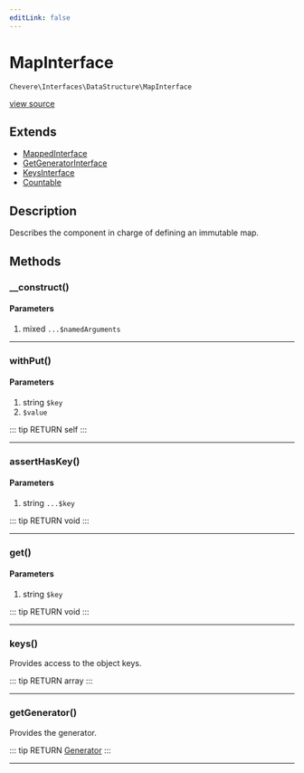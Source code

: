 ```yaml
---
editLink: false
---
```


# MapInterface

`Chevere\Interfaces\DataStructure\MapInterface`

[view source](https://github.com/chevere/chevere/blob/master/src/Chevere/Interfaces/DataStructure/MapInterface.php)

## Extends

- [MappedInterface](./MappedInterface.md)
- [GetGeneratorInterface](./GetGeneratorInterface.md)
- [KeysInterface](./KeysInterface.md)
- [Countable](https://www.php.net/manual/class.countable)

## Description

Describes the component in charge of defining an immutable map.

## Methods

### __construct()

#### Parameters

1. mixed `...$namedArguments`

---

### withPut()

#### Parameters

1. string `$key`
2.  `$value`

::: tip RETURN
self
:::

---

### assertHasKey()

#### Parameters

1. string `...$key`

::: tip RETURN
void
:::

---

### get()

#### Parameters

1. string `$key`

::: tip RETURN
void
:::

---

### keys()

Provides access to the object keys.

::: tip RETURN
array
:::

---

### getGenerator()

Provides the generator.

::: tip RETURN
[Generator](https://www.php.net/manual/class.generator)
:::

---
